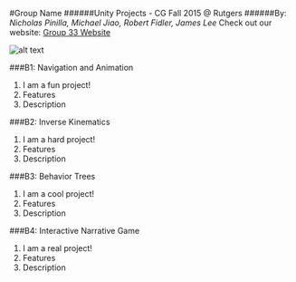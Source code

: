 #Group Name
######Unity Projects - CG Fall 2015 @ Rutgers
######By: *Nicholas Pinilla, Michael Jiao, Robert Fidler, James Lee*
Check out our website: [Group 33 Website](http://cg-f15-33-rutgers.github.io/UnityProjects_Deploy/ "Blog/Playable Builds")

![alt text](teamLogo.png)

###B1: Navigation and Animation
1. I am a fun project!
2. Features
3. Description

###B2: Inverse Kinematics
1. I am a hard project!
2. Features
3. Description

###B3: Behavior Trees
1. I am a cool project!
2. Features
3. Description

###B4: Interactive Narrative Game
1. I am a real project!
2. Features
3. Description

